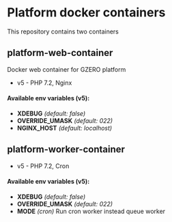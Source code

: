 # Platform docker containers

This repository contains two containers

## platform-web-container
Docker web container for GZERO platform

- v5 - PHP 7.2, Nginx

#### Available env variables (v5):
  - **XDEBUG** *(default: false)*
  - **OVERRIDE_UMASK** *(default: 022)*
  - **NGINX_HOST** *(default: localhost)*
  
## platform-worker-container

- v5 - PHP 7.2, Cron

#### Available env variables (v5):
  - **XDEBUG** *(default: false)*
  - **OVERRIDE_UMASK** *(default: 022)*
  - **MODE** *(cron)* Run cron worker instead queue worker